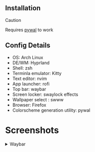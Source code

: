 ## Installation

> [!CAUTION]
> Requires [pywal](https://github.com/dylanaraps/pywal) to work

## Config Details

-   OS: Arch Linux
-   DE/WM: Hyprland
-   Shell: zsh
-   Terminla emulator: Kitty
-   Text editor: nvim
-   App launcher: rofi
-   Top bar: waybar
-   Screen locker: swaylock effects
-   Wallpaper select : swww
-   Browser: Firefox
-   Colorscheme generation utility: pywal

# Screenshots

<details>
<summary>Waybar</summary>

![shot-1](screenshots/waybar1.png)
![shot-2](screenshots/waybar2.png)
![shot-3](screenshots/waybar3.png)

</details>
